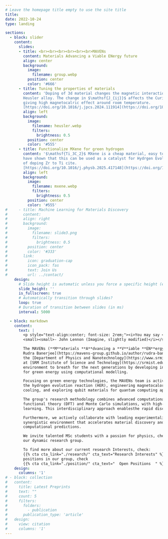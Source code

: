 ```yaml
---
# Leave the homepage title empty to use the site title
title:
date: 2022-10-24
type: landing

sections:
  - block: slider
    content:
      slides:
      - title: <br><br><br><br><br><br>MAVENs
        content: Materials Advancing a Viable ENergy future
        align: center
        background:
          image:
            filename: group.webp
          position: center
          color: '#666'
      - title: Tuning the properties of materials
        content: 'Doping of 3d material changes the magnetic interaction $\mathsf{J_{ij}}$ considerably in
        Heusler alloy. The change in $\mathsf{J_{ij}}$ affects the Curie temperature of the materials,
        giving high magnetocalric effect around room temperature.
        [https://doi.org/10.1016/j.jpcs.2024.111914](https://doi.org/10.1016/j.jpcs.2024.111914)'
        align: left
        background:
          image:
            filename: heusler.webp
            filters:
              brightness: 0.5
          position: center
          color: '#555'
      - title: Functionalize MXene for green hydrogen
        content: '$\mathsf{Ti_3C_2}$ MXene is a cheap material, easy to synthesis in production scale. We
        have shown that this can be used as a catalyst for Hydrgen Evolution Reaction(HER) by means
        of doping Zr to Ti cite.
        [https://doi.org/10.1016/j.physb.2025.417148](https://doi.org/10.1016/j.physb.2025.417148)'
        align: left
        background:
          image:
            filename: mxene.webp
            filters:
              brightness: 0.5
          position: center
          color: '#555'
#     - title: Machine Learning for Materials Discovery
#       content:
#       align: right
#       background:
#         image:
#           filename: slide3.png
#           filters:
#             brightness: 0.5
#         position: center
#         color: '#333'
#       link:
#         icon: graduation-cap
#         icon_pack: fas
#         text: Join Us
#         url: ../contact/
    design:
      # Slide height is automatic unless you force a specific height (e.g. '400px')
      slide_height: ''
      is_fullscreen: true
      # Automatically transition through slides?
      loop: true
      # Duration of transition between slides (in ms)
      interval: 5000

  - block: markdown
    content:
      text: |
        <p style="text-align:center; font-size: 2rem;"><i>You may say <b>we</b> are a dreamer<br>
        <small><small>- John Lennon (Imagine, slightly modified)</i></small></small></p>

        The MAVENs (**M**aterials **A**dvancing a **V**iable **EN**ergy future) group, led by [Dr
        Rudra Banerjee](https://mavens-group.github.io/author/rudra-banerjee/) is based in
        the [Department of Physics and Nanotechnology](https://www.srmist.edu.in/department/department-of-physics-and-nanotechnology/)
        at [SRM Institute of Science and Technology](https://srmist.edu.in). The MAVENs dreams a cleaner
        environment to breath for the next generations by developing innovative materials solutions
        for green energy using computational modelling.

        Focusing on green energy technologies, the MAVENs team is actively designing novel catalysts for
        the hydrogen evolution reaction (HER), engineering magnetocaloric materials for energy-efficient
        cooling, and exploring qubit materials for quantum computing applications.

        The group's research methodology combines advanced computational techniques, including density
        functional theory (DFT) and Monte Carlo simulations, with high-throughput computing and machine
        learning. This interdisciplinary approach enablesthe rapid discovery and optimization of promising materials.

        Furthermore, we actively collaborate with leading experimentalists and theoreticians, fostering a
        synergistic environment that accelerates material discovery and enhances the reliability of our
        computational predictions.

        We invite talented MSc students with a passion for physics, chemistry, or materials science to join
        our dynamic research group.

        To find more about our current research Interests, check:
        {{% cta cta_link="./research/" cta_text="Research Interests" %}} To find about available
        positions in our group, check
        {{% cta cta_link="./position/" cta_text="  Open Positions  " %}}
    design:
      columns: '1'
# - block: collection
#   content:
#     title: Latest Preprints
#     text: ""
#     count: 5
#     filters:
#       folders:
#         - publication
#       publication_type: 'article'
#   design:
#     view: citation
#     columns: '1'
---
```

